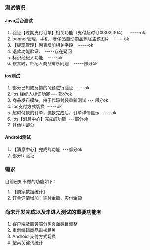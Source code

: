 ### 测试情况

#### Java后台测试

1. 验证【过期支付订单】相关功能（支付超时订单303,304）    -----ok
2. banner管理，手机、奢侈品自动商品删除主题图片    -----ok
3. 【提现管理】列表增加相关字段    -----ok
4. 退款功能验证.    -----存在疑问
5. 标识经纪人功能    -----ok
6. 搜索时，经纪人商品排序问题    -----部分ok

#### ios测试

1. 部分已知或反馈的问题进行验证 -----ok
2. ios 经纪人标识功能 --- 部分ok
3. 商品发布模块，由于代码封装重新测试 --- 部分ok
4. ios支付方式切换  -----ok
5. 超时付款的订单，退款完成后，订单详情显示  -----ok
6. ios【消息中心】完成的功能  ---部分ok
7. 其他UI部分 

#### Android测试

1. 【消息中心】完成的功能  ---部分ok
2. 部分UI验证

### 需求

目前已知不做的功能如下：

1. 【商家数据统计】
2. 订单详情增加：需付金额、实付金额


### 尚未开发完成以及未进入测试的重要功能有

1. 客户端及服务端分类页面类目调整
2. 重新编辑商品审核相关
3. Android 支付方式切换
4. 搜索关键词统计
